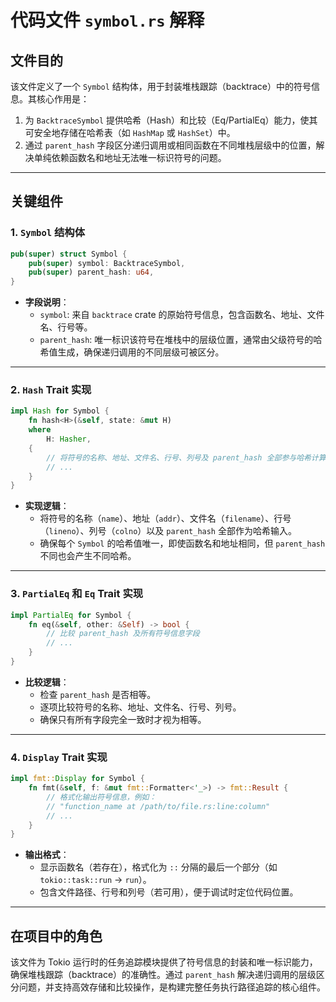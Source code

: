 # 代码文件 `symbol.rs` 解释

## **文件目的**
该文件定义了一个 `Symbol` 结构体，用于封装堆栈跟踪（backtrace）中的符号信息。其核心作用是：
1. 为 `BacktraceSymbol` 提供哈希（Hash）和比较（Eq/PartialEq）能力，使其可安全地存储在哈希表（如 `HashMap` 或 `HashSet`）中。
2. 通过 `parent_hash` 字段区分递归调用或相同函数在不同堆栈层级中的位置，解决单纯依赖函数名和地址无法唯一标识符号的问题。

---

## **关键组件**

### **1. `Symbol` 结构体**
```rust
pub(super) struct Symbol {
    pub(super) symbol: BacktraceSymbol,
    pub(super) parent_hash: u64,
}
```
- **字段说明**：
  - `symbol`: 来自 `backtrace` crate 的原始符号信息，包含函数名、地址、文件名、行号等。
  - `parent_hash`: 唯一标识该符号在堆栈中的层级位置，通常由父级符号的哈希值生成，确保递归调用的不同层级可被区分。

---

### **2. `Hash` Trait 实现**
```rust
impl Hash for Symbol {
    fn hash<H>(&self, state: &mut H)
    where
        H: Hasher,
    {
        // 将符号的名称、地址、文件名、行号、列号及 parent_hash 全部参与哈希计算
        // ...
    }
}
```
- **实现逻辑**：
  - 将符号的名称（`name`）、地址（`addr`）、文件名（`filename`）、行号（`lineno`）、列号（`colno`）以及 `parent_hash` 全部作为哈希输入。
  - 确保每个 `Symbol` 的哈希值唯一，即使函数名和地址相同，但 `parent_hash` 不同也会产生不同哈希。

---

### **3. `PartialEq` 和 `Eq` Trait 实现**
```rust
impl PartialEq for Symbol {
    fn eq(&self, other: &Self) -> bool {
        // 比较 parent_hash 及所有符号信息字段
        // ...
    }
}
```
- **比较逻辑**：
  - 检查 `parent_hash` 是否相等。
  - 逐项比较符号的名称、地址、文件名、行号、列号。
  - 确保只有所有字段完全一致时才视为相等。

---

### **4. `Display` Trait 实现**
```rust
impl fmt::Display for Symbol {
    fn fmt(&self, f: &mut fmt::Formatter<'_>) -> fmt::Result {
        // 格式化输出符号信息，例如：
        // "function_name at /path/to/file.rs:line:column"
        // ...
    }
}
```
- **输出格式**：
  - 显示函数名（若存在），格式化为 `::` 分隔的最后一个部分（如 `tokio::task::run` → `run`）。
  - 包含文件路径、行号和列号（若可用），便于调试时定位代码位置。

---

## **在项目中的角色**
该文件为 Tokio 运行时的任务追踪模块提供了符号信息的封装和唯一标识能力，确保堆栈跟踪（backtrace）的准确性。通过 `parent_hash` 解决递归调用的层级区分问题，并支持高效存储和比较操作，是构建完整任务执行路径追踪的核心组件。
